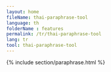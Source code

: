 ```yaml
---
layout: home
fileName: thai-paraphrase-tool
language: th
folderName : features
permalink: /tr/thai-paraphrase-tool
lang: tr
tool: thai-paraphrase-tool
---
```

{% include section/paraphrase.html %}